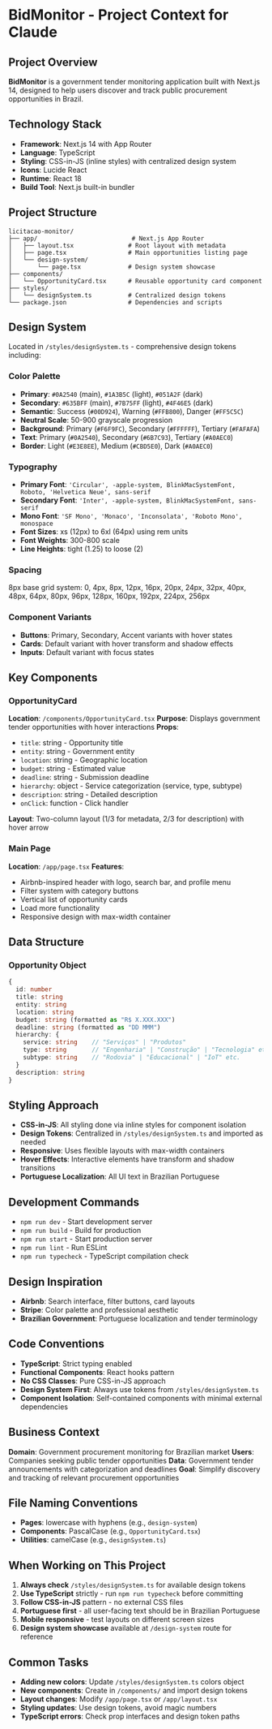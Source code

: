 # BidMonitor - Project Context for Claude

## Project Overview
**BidMonitor** is a government tender monitoring application built with Next.js 14, designed to help users discover and track public procurement opportunities in Brazil.

## Technology Stack
- **Framework**: Next.js 14 with App Router
- **Language**: TypeScript
- **Styling**: CSS-in-JS (inline styles) with centralized design system
- **Icons**: Lucide React
- **Runtime**: React 18
- **Build Tool**: Next.js built-in bundler

## Project Structure
```
licitacao-monitor/
├── app/                          # Next.js App Router
│   ├── layout.tsx               # Root layout with metadata
│   ├── page.tsx                 # Main opportunities listing page
│   └── design-system/
│       └── page.tsx             # Design system showcase
├── components/
│   └── OpportunityCard.tsx      # Reusable opportunity card component
├── styles/
│   └── designSystem.ts          # Centralized design tokens
└── package.json                 # Dependencies and scripts
```

## Design System
Located in `/styles/designSystem.ts` - comprehensive design tokens including:

### Color Palette
- **Primary**: `#0A2540` (main), `#1A3B5C` (light), `#051A2F` (dark)
- **Secondary**: `#635BFF` (main), `#7B75FF` (light), `#4F46E5` (dark)
- **Semantic**: Success (`#00D924`), Warning (`#FFB800`), Danger (`#FF5C5C`)
- **Neutral Scale**: 50-900 grayscale progression
- **Background**: Primary (`#F6F9FC`), Secondary (`#FFFFFF`), Tertiary (`#FAFAFA`)
- **Text**: Primary (`#0A2540`), Secondary (`#6B7C93`), Tertiary (`#A0AEC0`)
- **Border**: Light (`#E3E8EE`), Medium (`#CBD5E0`), Dark (`#A0AEC0`)

### Typography
- **Primary Font**: `'Circular', -apple-system, BlinkMacSystemFont, Roboto, 'Helvetica Neue', sans-serif`
- **Secondary Font**: `'Inter', -apple-system, BlinkMacSystemFont, sans-serif`
- **Mono Font**: `'SF Mono', 'Monaco', 'Inconsolata', 'Roboto Mono', monospace`
- **Font Sizes**: xs (12px) to 6xl (64px) using rem units
- **Font Weights**: 300-800 scale
- **Line Heights**: tight (1.25) to loose (2)

### Spacing
8px base grid system: 0, 4px, 8px, 12px, 16px, 20px, 24px, 32px, 40px, 48px, 64px, 80px, 96px, 128px, 160px, 192px, 224px, 256px

### Component Variants
- **Buttons**: Primary, Secondary, Accent variants with hover states
- **Cards**: Default variant with hover transform and shadow effects
- **Inputs**: Default variant with focus states

## Key Components

### OpportunityCard
**Location**: `/components/OpportunityCard.tsx`
**Purpose**: Displays government tender opportunities with hover interactions
**Props**:
- `title`: string - Opportunity title
- `entity`: string - Government entity
- `location`: string - Geographic location
- `budget`: string - Estimated value
- `deadline`: string - Submission deadline
- `hierarchy`: object - Service categorization (service, type, subtype)
- `description`: string - Detailed description
- `onClick`: function - Click handler

**Layout**: Two-column layout (1/3 for metadata, 2/3 for description) with hover arrow

### Main Page
**Location**: `/app/page.tsx`
**Features**:
- Airbnb-inspired header with logo, search bar, and profile menu
- Filter system with category buttons
- Vertical list of opportunity cards
- Load more functionality
- Responsive design with max-width container

## Data Structure

### Opportunity Object
```typescript
{
  id: number
  title: string
  entity: string
  location: string
  budget: string (formatted as "R$ X.XXX.XXX")
  deadline: string (formatted as "DD MMM")
  hierarchy: {
    service: string    // "Serviços" | "Produtos"
    type: string       // "Engenharia" | "Construção" | "Tecnologia" etc.
    subtype: string    // "Rodovia" | "Educacional" | "IoT" etc.
  }
  description: string
}
```

## Styling Approach
- **CSS-in-JS**: All styling done via inline styles for component isolation
- **Design Tokens**: Centralized in `/styles/designSystem.ts` and imported as needed
- **Responsive**: Uses flexible layouts with max-width containers
- **Hover Effects**: Interactive elements have transform and shadow transitions
- **Portuguese Localization**: All UI text in Brazilian Portuguese

## Development Commands
- `npm run dev` - Start development server
- `npm run build` - Build for production
- `npm run start` - Start production server
- `npm run lint` - Run ESLint
- `npm run typecheck` - TypeScript compilation check

## Design Inspiration
- **Airbnb**: Search interface, filter buttons, card layouts
- **Stripe**: Color palette and professional aesthetic
- **Brazilian Government**: Portuguese localization and tender terminology

## Code Conventions
- **TypeScript**: Strict typing enabled
- **Functional Components**: React hooks pattern
- **No CSS Classes**: Pure CSS-in-JS approach
- **Design System First**: Always use tokens from `/styles/designSystem.ts`
- **Component Isolation**: Self-contained components with minimal external dependencies

## Business Context
**Domain**: Government procurement monitoring for Brazilian market
**Users**: Companies seeking public tender opportunities
**Data**: Government tender announcements with categorization and deadlines
**Goal**: Simplify discovery and tracking of relevant procurement opportunities

## File Naming Conventions
- **Pages**: lowercase with hyphens (e.g., `design-system`)
- **Components**: PascalCase (e.g., `OpportunityCard.tsx`)
- **Utilities**: camelCase (e.g., `designSystem.ts`)

## When Working on This Project
1. **Always check** `/styles/designSystem.ts` for available design tokens
2. **Use TypeScript** strictly - run `npm run typecheck` before committing
3. **Follow CSS-in-JS** pattern - no external CSS files
4. **Portuguese first** - all user-facing text should be in Brazilian Portuguese
5. **Mobile responsive** - test layouts on different screen sizes
6. **Design system showcase** available at `/design-system` route for reference

## Common Tasks
- **Adding new colors**: Update `/styles/designSystem.ts` colors object
- **New components**: Create in `/components/` and import design tokens
- **Layout changes**: Modify `/app/page.tsx` or `/app/layout.tsx`
- **Styling updates**: Use design tokens, avoid magic numbers
- **TypeScript errors**: Check prop interfaces and design token paths